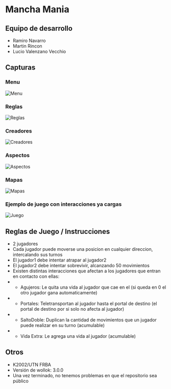 # Mancha Mania

## Equipo de desarrollo

- Ramiro Navarro
- Martin Rincon
- Lucio Valenzano Vecchio

## Capturas

### Menu
![Menu](https://github.com/pdepmartestm/2022tpgame-grupo6/blob/master/Capturas/Menu.png) 

### Reglas 
![Reglas](https://github.com/pdepmartestm/2022tpgame-grupo6/blob/master/Capturas/Reglas.png) 

### Creadores
![Creadores](https://github.com/pdepmartestm/2022tpgame-grupo6/blob/master/Capturas/Creadores.png) 

### Aspectos
![Aspectos](https://github.com/pdepmartestm/2022tpgame-grupo6/blob/master/Capturas/Aspectos.png) 

### Mapas
![Mapas](https://github.com/pdepmartestm/2022tpgame-grupo6/blob/master/Capturas/Mapas.png) 

### Ejemplo de juego con interacciones ya cargas
![Juego](https://github.com/pdepmartestm/2022tpgame-grupo6/blob/master/Capturas/Juego.png) 


## Reglas de Juego / Instrucciones

- 2 jugadores
- Cada jugador puede moverse una posicion en cualquier direccion, intercalando sus turnos
- El jugador1 debe intentar atrapar al jugador2
- El jugador2 debe intentar sobrevivir, alcanzando 50 movimientos
- Existen distintas interacciones que afectan a los jugadores que entran en contacto con ellas:
- - Agujeros: Le quita una vida al jugador que cae en el (si queda en 0 el otro jugador gana automaticamente)
- - Portales: Teletransportan al jugador hasta el portal de destino (el portal de destino por si solo no afecta al jugador)
- - SaltoDoble: Duplican la cantidad de movimientos que un jugador puede realizar en su turno (acumulable)
- - Vida Extra: Le agrega una vida al jugador (acumulable)


## Otros

- K2002/UTN FRBA
- Versión de wollok: 3.0.0
- Una vez terminado, no tenemos problemas en que el repositorio sea público
